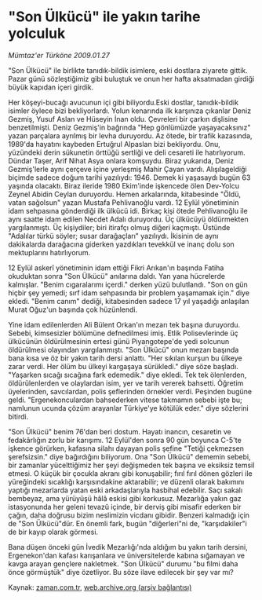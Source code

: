 # "Son Ülkücü" ile yakın tarihe yolculuk

*Mümtaz'er Türköne 2009.01.27*

<tr><td class="metin" colspan="2" style="padding-top: 20px; padding-left: 5px; padding-right: 10px;">"Son Ülkücü" ile birlikte tanıdık-bildik isimlere, eski dostlara ziyarete gittik. Pazar günü sözleştiğimiz gibi buluştuk ve onun her hafta aksatmadan girdiği büyük kapıdan içeri girdik.</td></tr><tr><td class="metin" colspan="2" style="padding-top: 20px; padding-left: 5px; padding-right: 10px;"><p> Her köşeyi-bucağı avucunun içi gibi biliyordu.Eski dostlar, tanıdık-bildik isimler öylece bizi bekliyorlardı. Yolun kenarında ilk karşınıza çıkanlar Deniz Gezmiş, Yusuf Aslan ve Hüseyin İnan oldu. Çevreleri bir çarkın dişlisine benzetilmişti. Deniz Gezmiş'in bağrında "Hep gönlümüzde yaşayacaksınız" yazan parçalara ayrılmış bir levha duruyordu. Az ötede, bir trafik kazasında, 1989'da hayatını kaybeden Ertuğrul Alpaslan bizi bekliyordu. Onu, yüzündeki derin sükunetin örttüğü sertliği ve deli cesareti ile hatırlıyorum. Dündar Taşer, Arif Nihat Asya onlara komşuydu. Biraz yukarıda, Deniz Gezmiş'lerle aynı çerçeve içine yerleşmiş Mahir Çayan vardı. Alışılageldiği biçimde sadece doğum tarihi yazılıydı: 1946. Demek ki yaşasaydı bugün 63 yaşında olacaktı. Biraz ileride 1980 Ekim'inde işkencede ölen Dev-Yolcu Zeynel Abidin Ceylan duruyordu. Hemen arkalarında, kitabesinde "Öldü, vatan sağolsun" yazan Mustafa Pehlivanoğlu vardı. 12 Eylül yönetiminin idam sehpasına gönderdiği ilk ülkücü idi. Birkaç kişi ötede Pehlivanoğlu ile aynı saatte idam edilen Necdet Adalı duruyordu. Üç ülkücüyü öldürmekten yargılanmıştı. Üç kişiydiler; biri itirafçı olmuş diğeri kaçmıştı. Üstünde "Adalılar türkü söyler; susar darağaçları" yazılıydı. İkisinin de aynı dakikalarda darağacına giderken yazdıkları tevekkül ve inanç dolu son mektuplarını hatırlıyorum. 
<p> 12 Eylül askerî yönetiminin idam ettiği Fikri Arıkan'ın başında Fatiha okuduktan sonra "Son Ülkücü" anılarına daldı. Yan yana hücrelerde kalmışlar. "Benim cıgaralarımı içerdi." derken yüzü bulutlandı. "Son on gün hiçbir şey yemedi; sırf idam sehpasında bir problem yaşamamak için." diye ekledi. "Benim canım" dediği, kitabesinden sadece 17 yıl yaşadığı anlaşılan Murat Oğuz'un başında çok hüzünlendi.
<p> Yine idam edilenlerden Ali Bülent Orkan'ın mezarı tek başına duruyordu. Sebebi, kimsesizler bölümüne defnedilmesi imiş. Etlik Polisevlerinde üç ülkücünün öldürülmesinin ertesi günü Piyangotepe'de yedi solcunun öldürülmesi olayından yargılanmıştı. "Son Ülkücü" onun mezarı başında bana kısa ve öz bir yakın tarih dersi anlattı. "Her sıkılan kurşun bu ülkeye zarar verdi. Her ölüm bu ülkeyi kargaşaya sürükledi." diye söze başladı. "Yaşarken sıcağı sıcağına fark edemedik." diye ekledi. Tek tek ölenlerden, öldürülenlerden ve olaylardan isim, yer ve tarih vererek bahsetti. Öğretim üyelerinden, savcılardan, polis şeflerinden örnekler verdi. Peşinden bugüne geldi. "Ergenekonculardan bahsederken vitese takmamın sebebi işte bu; namlunun ucunda çözüm arayanlar Türkiye'ye kötülük eder." diye sözlerini bitirdi.
<p> "Son Ülkücü" benim 76'dan beri dostum. Hayatı inancın, cesaretin ve fedakârlığın zorlu bir karışımı. 12 Eylül'den sonra 90 gün boyunca C-5'te işkence görürken, kafasına silahı dayayan polis şefine "Tetiği çekmezsen şerefsizsin." diye bağırdığını biliyorum. Ona "Son Ülkücü" dememin sebebi, bir zamanlar yücelttiğimiz her şeyi değişmeden tek başına ve eksiksiz temsil etmesi. O küçük bir çocukla akranı gibi konuşabilir; fırıl fırıl dönen gözleri ile yüreğindeki sıcaklığı karşısındakine aktarabilir; ve düzenli olarak bakımını yaptığı mezarlarda yatan eski arkadaşlarıyla hasbihal edebilir. Saçı sakalı bembeyaz, ama yürüyüşü hâlâ eskisi gibi korkusuz. Mezarlığa yakın gaz istasyonunda her geleni tevazû içinde, bir derviş gibi misafir ederken bir çağın, daha doğrusu bizim neslimizin vicdanı gibidir. Benzeri kalmadığı için de "Son Ülkücü"dür. En önemli fark, bugün "diğerleri"ni de, "karşıdakiler"i de bir kayıp olarak görmesi.
<p> Bana düşen önceki gün İvedik Mezarlığı'nda aldığım bu yakın tarih dersini, Ergenekon'dan kafası karışanlara ve üniversitelerde kabına sığamayan ve kavga arayan gençlere nakletmek. "Son Ülkücü" durumu "bu filmi daha önce görmüştük" diye özetliyor. Bu söze ilave edilecek bir şey var mı?<br/></p></p></p></p></p></td></tr>

Kaynak: [zaman.com.tr](http://zaman.com.tr/yazar.do?yazino=808549), [web.archive.org (arşiv bağlantısı)](http://web.archive.org/web/20090203114748/http://zaman.com.tr:80/yazar.do?yazino=808549)
